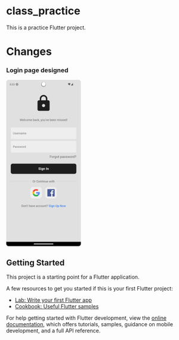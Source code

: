 # class_practice

This is a practice Flutter project.

# Changes

### **Login page designed**

<img alt="User Login Page" src="https://github.com/DarkEye42/Ostad-Class_practice_flutter_app/blob/master/images/screenshot.png" title="Flutter Simple Login" width="200"/>

## Getting Started

This project is a starting point for a Flutter application.

A few resources to get you started if this is your first Flutter project:

- [Lab: Write your first Flutter app](https://docs.flutter.dev/get-started/codelab)
- [Cookbook: Useful Flutter samples](https://docs.flutter.dev/cookbook)

For help getting started with Flutter development, view the
[online documentation](https://docs.flutter.dev/), which offers tutorials,
samples, guidance on mobile development, and a full API reference.
